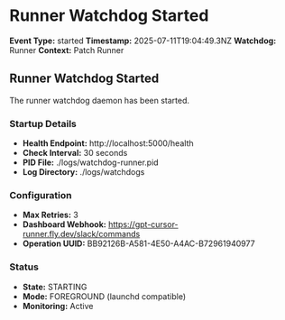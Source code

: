 # Runner Watchdog Started

**Event Type:** started
**Timestamp:** 2025-07-11T19:04:49.3NZ
**Watchdog:** Runner
**Context:** Patch Runner


## Runner Watchdog Started

The runner watchdog daemon has been started.

### Startup Details
- **Health Endpoint:** http://localhost:5000/health
- **Check Interval:** 30 seconds
- **PID File:** ./logs/watchdog-runner.pid
- **Log Directory:** ./logs/watchdogs

### Configuration
- **Max Retries:** 3
- **Dashboard Webhook:** https://gpt-cursor-runner.fly.dev/slack/commands
- **Operation UUID:** BB92126B-A581-4E50-A4AC-B72961940977

### Status
- **State:** STARTING
- **Mode:** FOREGROUND (launchd compatible)
- **Monitoring:** Active


